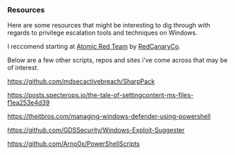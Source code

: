 ### Resources

Here are some resources that might be interesting to dig through with regards to privilege escalation tools
and techniques on Windows.

I reccomend starting at [Atomic Red Team](https://github.com/redcanaryco/atomic-red-team) by [RedCanaryCo](https://github.com/redcanaryco).


Below are a few other scripts, repos and sites i've come across that may be of interest.

https://github.com/mdsecactivebreach/SharpPack

https://posts.specterops.io/the-tale-of-settingcontent-ms-files-f1ea253e4d39

https://theitbros.com/managing-windows-defender-using-powershell

https://github.com/GDSSecurity/Windows-Exploit-Suggester

https://github.com/Arno0x/PowerShellScripts

